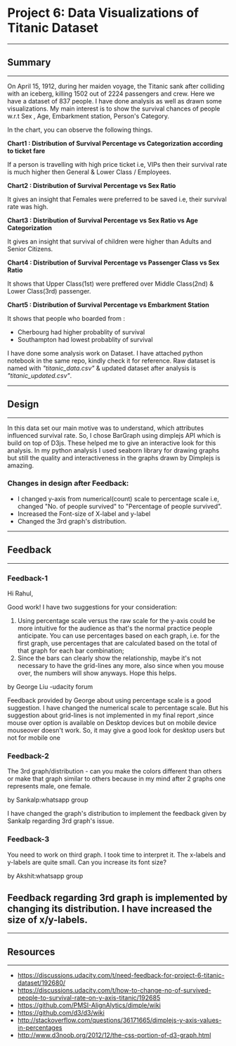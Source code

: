 # Project 6: Data Visualizations of Titanic Dataset
-------
## Summary
-------
On April 15, 1912, during her maiden voyage, the Titanic sank after colliding with an iceberg, killing 1502 out of 2224 passengers and crew. Here we have a dataset of 837 people. I have done analysis as well as drawn some visualizations. My main interest is to show the survival chances of people w.r.t Sex , Age, Embarkment station, Person's Category.

In the chart, you can observe the following things.

**Chart1 : Distribution of Survival Percentage vs Categorization according to ticket fare**
  
  If a person is travelling with high price ticket i.e, VIPs then their survival rate is much higher then General & Lower Class / Employees.

**Chart2 : Distribution of Survival Percentage vs Sex Ratio**
  
  It gives an insight that Females were preferred to be saved i.e, their survival rate was high.

**Chart3 : Distribution of Survival Percentage vs Sex Ratio vs Age Categorization**
  
  It gives an insight that survival of children were higher than Adults and Senior Citizens.

**Chart4 : Distribution of Survival Percentage vs Passenger Class vs Sex Ratio**
  
  It shows that Upper Class(1st) were preffered over Middle Class(2nd) & Lower Class(3rd) passenger.
 
**Chart5 : Distribution of Survival Percentage vs Embarkment Station**
  
  It shows that people who boarded from :
  
  * Cherbourg had higher probablity of survival
  * Southampton had lowest probablity of survival


I have done some analysis work on Dataset. I have attached python notebook in the same repo, kindly check it for reference. Raw dataset is named with _"titanic_data.csv"_ & updated dataset after analysis is _"titanic_updated.csv"_.


---------
## Design
--------
In this data set our main motive was to understand, which attributes influenced survival rate. So, I chose BarGraph using dimplejs API which is build on top of D3js. These helped me to give an interactive look for this analysis. In my python analysis I used seaborn library for drawing graphs but still the quality and interactiveness in the graphs drawn by Dimplejs is amazing.

### Changes in design after Feedback:
 * I changed y-axis from numerical(count) scale to percentage scale i.e, changed "No. of people survived" to "Percentage of people survived".
 * Increased the Font-size of X-label and y-label
 * Changed the 3rd graph's distribution.
 
-----------
## Feedback
-----------
### Feedback-1
Hi Rahul,

Good work! I have two suggestions for your consideration:

1. Using percentage scale versus the raw scale for the y-axis could be more intuitive for the audience as that's the normal practice people anticipate. You can use percentages based on each graph, i.e. for the first graph, use percentages that are calculated based on the total of that graph for each bar combination;
2. Since the bars can clearly show the relationship, maybe it's not necessary to have the grid-lines any more, also since when you mouse over, the numbers will show anyways.
Hope this helps.

by George Liu -udacity forum

Feedback provided by George about using percentage scale is a good suggestion. I have changed the numerical scale to percentage scale. But his suggestion about grid-lines is not implemented in my final report ,since mouse over option is available on Desktop devices but on mobile device mouseover  doesn't work. So, it may give a good look for desktop users but not for mobile one

### Feedback-2
The 3rd graph/distribution - can you make the colors different than others or make that graph similar to others because in my mind after 2 graphs one represents male, one female.

by Sankalp:whatsapp group

I have changed the graph's distribution to implement the feedback given by Sankalp regarding 3rd graph's issue. 

### Feedback-3
You need to work on third graph. I took time to interpret it. The x-labels and y-labels are quite small. Can you increase its font size?

by Akshit:whatsapp group

Feedback regarding 3rd graph is implemented by changing its distribution. I have increased the size of x/y-labels.
----



-----------
## Resources 
-----------
* https://discussions.udacity.com/t/need-feedback-for-project-6-titanic-dataset/192680/
* https://discussions.udacity.com/t/how-to-change-no-of-survived-people-to-survival-rate-on-y-axis-titanic/192685
* https://github.com/PMSI-AlignAlytics/dimple/wiki
* https://github.com/d3/d3/wiki
* http://stackoverflow.com/questions/36171665/dimplejs-y-axis-values-in-percentages
* http://www.d3noob.org/2012/12/the-css-portion-of-d3-graph.html
